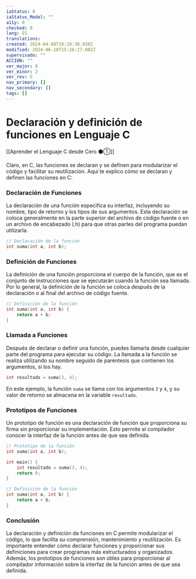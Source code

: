 ```yaml
---
iaStatus: 0
iaStatus_Model: ""
a11y: 0
checked: 0
lang: ES
translations: 
created: 2024-04-08T10:19:38.030Z
modified: 2024-06-10T15:26:27.002Z
supervisado: ""
ACCION: ""
ver_major: 0
ver_minor: 2
ver_rev: 5
nav_primary: []
nav_secondary: []
tags: []
---
```

# Declaración y definición de funciones en Lenguaje C

[[Aprender el Lenguaje C desde Cero ⚫①]]

Claro, en C, las funciones se declaran y se definen para modularizar el código y facilitar su reutilización. Aquí te explico cómo se declaran y definen las funciones en C:

### Declaración de Funciones

La declaración de una función especifica su interfaz, incluyendo su nombre, tipo de retorno y los tipos de sus argumentos. Esta declaración se coloca generalmente en la parte superior del archivo de código fuente o en un archivo de encabezado (.h) para que otras partes del programa puedan utilizarla.

```c
// Declaración de la función
int suma(int a, int b);
```

### Definición de Funciones

La definición de una función proporciona el cuerpo de la función, que es el conjunto de instrucciones que se ejecutarán cuando la función sea llamada. Por lo general, la definición de la función se coloca después de la declaración o al final del archivo de código fuente.

```c
// Definición de la función
int suma(int a, int b) {
    return a + b;
}
```

### Llamada a Funciones

Después de declarar o definir una función, puedes llamarla desde cualquier parte del programa para ejecutar su código. La llamada a la función se realiza utilizando su nombre seguido de paréntesis que contienen los argumentos, si los hay.

```c
int resultado = suma(3, 4);
```

En este ejemplo, la función `suma` se llama con los argumentos `3` y `4`, y su valor de retorno se almacena en la variable `resultado`.

### Prototipos de Funciones

Un prototipo de función es una declaración de función que proporciona su firma sin proporcionar su implementación. Esto permite al compilador conocer la interfaz de la función antes de que sea definida.

```c
// Prototipo de la función
int suma(int a, int b);

int main() {
    int resultado = suma(3, 4);
    return 0;
}

// Definición de la función
int suma(int a, int b) {
    return a + b;
}
```

### Conclusión

La declaración y definición de funciones en C permite modularizar el código, lo que facilita su comprensión, mantenimiento y reutilización. Es importante entender cómo declarar funciones y proporcionar sus definiciones para crear programas más estructurados y organizados. Además, los prototipos de funciones son útiles para proporcionar al compilador información sobre la interfaz de la función antes de que sea definida.